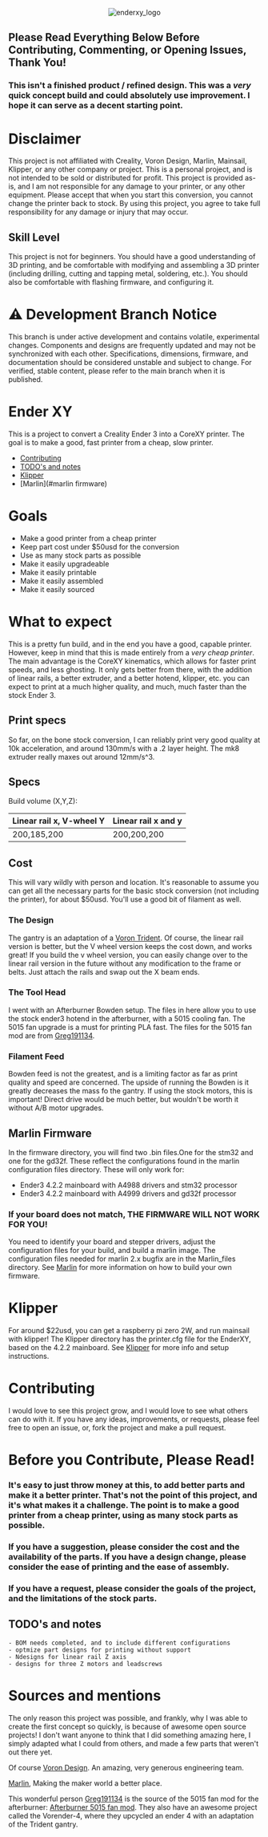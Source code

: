 

<p align="center">
<img alt="enderxy_logo" src="./media/readme_images/enderxy_logo.jpg"></img>
</p>

## Please Read Everything Below Before Contributing, Commenting, or Opening Issues, Thank You!
### This isn't a finished product / refined design. This was a *very* quick concept build and could absolutely use improvement. I hope it can serve as a decent starting point.

# Disclaimer
This project is not affiliated with Creality, Voron Design, Marlin, Mainsail, Klipper, or any other company or project. This is a personal project, and is not intended to be sold or distributed for profit. This project is provided as-is, and I am not responsible for any damage to your printer, or any other equipment. Please accept that when you start this conversion, you cannot change the printer back to stock. By using this project, you agree to take full responsibility for any damage or injury that may occur.

## Skill Level
This project is not for beginners. You should have a good understanding of 3D printing, and be comfortable with modifying and assembling a 3D printer (including drilling, cutting and tapping metal, soldering, etc.). You should also be comfortable with flashing firmware, and configuring it.


# ⚠️ Development Branch Notice

This branch is under active development and contains volatile, experimental changes. Components and designs are frequently updated and may not be synchronized with each other. Specifications, dimensions, firmware, and documentation should be considered unstable and subject to change. For verified, stable content, please refer to the main branch when it is published.

# Ender XY
This is a project to convert a Creality Ender 3 into a CoreXY printer. The goal is to make a good, fast printer from a cheap, slow printer.
- [Contributing](#contributing)
- [TODO's and notes](#todos-and-notes)
- [Klipper](#klipper)
- [Marlin](#marlin firmware)
# Goals
- Make a good printer from a cheap printer
- Keep part cost under $50usd for the conversion
- Use as many stock parts as possible
- Make it easily upgradeable
- Make it easily printable
- Make it easily assembled
- Make it easily sourced

# What to expect
This is a pretty fun build, and in the end you have a good, capable printer. However, 
keep in mind that this is made entirely from a *very cheap printer*. The main advantage is the CoreXY kinematics, which allows for faster print speeds, and less ghosting. It only gets better from there, with the addition of linear rails, a better extruder, and a better hotend, klipper, etc. you can expect to print at a much higher quality, and much, much faster than the stock Ender 3.

## Print specs
So far, on the bone stock conversion, I can reliably print very good quality at 10k acceleration, and around 130mm/s with a .2 layer height. The mk8 extruder really maxes out around 12mm/s^3.

## Specs
Build volume (X,Y,Z):

Linear rail x, V-wheel Y         |     Linear rail x and y
----------------------|-----
 200,185,200          |     200,200,200

## Cost
This will vary wildly with person and location. It's reasonable to assume you can get all the necessary parts for the basic stock conversion (not including the printer), for about $50usd. You'll use a good bit of filament as well.


### The Design
The gantry is an adaptation of a [Voron Trident](https://www.vorondesign.com/voron_trident). Of course, the linear rail version is better, but the V wheel version keeps the cost down, and works great! If you build the v wheel version, you can easily change over to the linear rail version in the future without any modification to the frame or belts. Just attach the rails and swap out the X beam ends.


### The Tool Head
I went with an Afterburner Bowden setup. The files in here allow you to use the stock ender3 hotend in the afterburner, with a 5015 cooling fan. The 5015 fan upgrade is a must for printing PLA fast. The files for the 5015 fan mod are from [Greg191134](https://github.com/Greg191134/Voron/tree/master/Afterburner%20Optimisation/5015%20fan%20mod).

### Filament Feed
Bowden feed is not the greatest, and is a limiting factor as far as print quality and speed are concerned. The upside of running the Bowden is it greatly decreases the mass fo the gantry. If using the stock motors, this is important! Direct drive would be much better, but wouldn't be worth it without A/B motor upgrades. 

## Marlin Firmware

In the firmware directory, you will find two .bin files.One for the stm32 and one for the gd32f. These reflect the configurations found in the marlin configuration files directory. These will only work for:
- Ender3 4.2.2 mainboard with A4988 drivers and stm32 processor
- Ender3 4.2.2 mainboard with A4999 drivers and gd32f processor

### If your board does not match, THE FIRMWARE WILL NOT WORK FOR YOU!
 You need to identify your board and stepper drivers, adjust the configuration files for your build, and build a marlin image. The configuration files needed for marlin 2.x bugfix are in the Marlin_files directory. See [Marlin](https://github.com/MarlinFirmware/Marlin) for more information on how to build your own firmware.


# Klipper
For around $22usd, you can get a raspberry pi zero 2W, and run mainsail with klipper! The Klipper directory has the printer.cfg file for the EnderXY, based on the 4.2.2 mainboard. See [Klipper](https://github.com/Klipper3d/klipper/tree/master) for more info and setup instructions.

# Contributing
I would love to see this project grow, and I would love to see what others can do with it. If you have any ideas, improvements, or requests, please feel free to open an issue, or, fork the project and make a pull request.

# Before you Contribute, Please Read!
### It's easy to just throw money at this, to add better parts and make it a better printer. That's not the point of this project, and it's what makes it a challenge. The point is to make a good printer from a cheap printer, using as many stock parts as possible.
### If you have a suggestion, please consider the cost and the availability of the parts. If you have a design change, please consider the ease of printing and the ease of assembly.
### If you have a request, please consider the goals of the project, and the limitations of the stock parts.

## TODO's and notes
    - BOM needs completed, and to include different configurations
    - optmize part designs for printing without support
    - Ndesigns for linear rail Z axis
    - designs for three Z motors and leadscrews

# Sources and mentions
The only reason this project was possible, and frankly, why I was able to create the first concept so quickly, is because of awesome open source projects! I don't want anyone to think that I did something amazing here, I simply adapted what I could from others, and made a few parts that weren't out there yet.

Of course [Voron Design](https://vorondesign.com/). An amazing, very generous engineering team.

[Marlin](https://github.com/MarlinFirmware/Marlin), Making the maker world a better place.

This wonderful person [Greg191134](https://github.com/Greg191134) is the source of the 5015 fan mod for the afterburner: [Afterburner 5015 fan mod](https://github.com/Greg191134/Voron/tree/master/Afterburner%20Optimisation/5015%20fan%20mod). They also have an awesome project called the Vorender-4, where they upcycled an ender 4 with an adaptation of the Trident gantry. 
